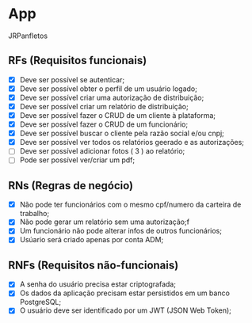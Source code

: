 # App

JRPanfletos

## RFs (Requisitos funcionais)

- [x] Deve ser possível se autenticar;
- [x] Deve ser possível obter o perfil de um usuário logado;
- [x] Deve ser possível criar uma autorização de distribuição;
- [x] Deve ser possível criar um relatório de distribuição;
- [x] Deve ser possível fazer o CRUD de um cliente à plataforma;
- [x] Deve ser possível fazer o CRUD de um funcionário;
- [x] Deve ser possível buscar o cliente pela razão social e/ou cnpj;
- [x] Deve ser possível ver todos os relatórios geerado e as autorizações;
- [ ] Deve ser possível adicionar fotos ( 3 ) ao relatório;
- [ ] Pode ser possível ver/criar um pdf;

## RNs (Regras de negócio)

- [x] Não pode ter funcionários com o mesmo cpf/numero da carteira de trabalho;
- [x] Não pode gerar um relatório sem uma autorização;f
- [x] Um funcionário não pode alterar infos de outros funcionários;
- [x] Usúario será criado apenas por conta ADM;

## RNFs (Requisitos não-funcionais)

- [x] A senha do usuário precisa estar criptografada;
- [x] Os dados da aplicação precisam estar persistidos em um banco PostgreSQL;
- [x] O usuário deve ser identificado por um JWT (JSON Web Token);